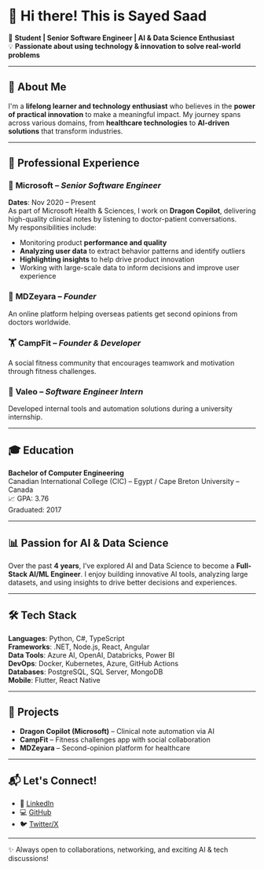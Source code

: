 # 👋 Hi there! This is Sayed Saad

🚀 **Student | Senior Software Engineer | AI & Data Science Enthusiast**  
💡 **Passionate about using technology & innovation to solve real-world problems**

---

## 📌 About Me

I'm a **lifelong learner and technology enthusiast** who believes in the **power of practical innovation** to make a meaningful impact. My journey spans across various domains, from **healthcare technologies** to **AI-driven solutions** that transform industries.

---

## 💼 Professional Experience

### 🏢 **Microsoft** – *Senior Software Engineer*  
**Dates**: Nov 2020 – Present  
As part of Microsoft Health & Sciences, I work on **Dragon Copilot**, delivering high-quality clinical notes by listening to doctor-patient conversations.  
My responsibilities include:  
- Monitoring product **performance and quality**  
- **Analyzing user data** to extract behavior patterns and identify outliers  
- **Highlighting insights** to help drive product innovation  
- Working with large-scale data to inform decisions and improve user experience

### 🧠 **MDZeyara** – *Founder*  
An online platform helping overseas patients get second opinions from doctors worldwide.

### 🏋️ **CampFit** – *Founder & Developer*  
A social fitness community that encourages teamwork and motivation through fitness challenges.

### 💼 **Valeo** – *Software Engineer Intern*  
Developed internal tools and automation solutions during a university internship.

---

## 🎓 Education

**Bachelor of Computer Engineering**  
Canadian International College (CIC) – Egypt / Cape Breton University – Canada  
📈 GPA: 3.76  
Graduated: 2017

---

## 📊 Passion for AI & Data Science

Over the past **4 years**, I’ve explored AI and Data Science to become a **Full-Stack AI/ML Engineer**. I enjoy building innovative AI tools, analyzing large datasets, and using insights to drive better decisions and experiences.

---

## 🛠️ Tech Stack

**Languages**: Python, C#, TypeScript  
**Frameworks**: .NET, Node.js, React, Angular  
**Data Tools**: Azure AI, OpenAI, Databricks, Power BI  
**DevOps**: Docker, Kubernetes, Azure, GitHub Actions  
**Databases**: PostgreSQL, SQL Server, MongoDB  
**Mobile**: Flutter, React Native

---

## 🚀 Projects

- **Dragon Copilot (Microsoft)** – Clinical note automation via AI  
- **CampFit** – Fitness challenges app with social collaboration  
- **MDZeyara** – Second-opinion platform for healthcare

---

## 📬 Let's Connect!

- 🔗 [LinkedIn](https://www.linkedin.com/in/sayedsaad)  
- 💻 [GitHub](https://github.com/sayedsaad07)  
- 🐦 [Twitter/X](https://twitter.com/sayedsaad07)

---

✨ Always open to collaborations, networking, and exciting AI & tech discussions!
